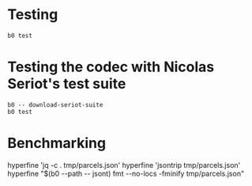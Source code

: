 # Testing

    b0 test
    
# Testing the codec with Nicolas Seriot's test suite

    b0 -- download-seriot-suite
    b0 test


# Benchmarking 

   hyperfine 'jq -c . tmp/parcels.json'
   hyperfine 'jsontrip tmp/parcels.json'
   hyperfine "$(b0 --path -- jsont) fmt --no-locs -fminify tmp/parcels.json"
    
